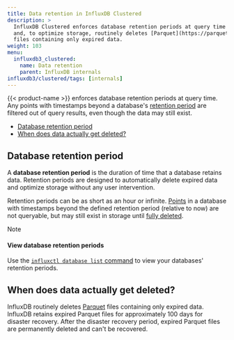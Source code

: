 ```yaml
---
title: Data retention in InfluxDB Clustered
description: >
  InfluxDB Clustered enforces database retention periods at query time
  and, to optimize storage, routinely deletes [Parquet](https://parquet.apache.org/)
  files containing only expired data.
weight: 103
menu:
  influxdb3_clustered:
    name: Data retention
    parent: InfluxDB internals
influxdb3/clustered/tags: [internals]
---
```


{{< product-name >}} enforces database retention periods at query time.
Any points with timestamps beyond a database's [retention period](#database-retention-period)
are filtered out of query results, even though the data may still exist.

- [Database retention period](#database-retention-period)
- [When does data actually get deleted?](#when-does-data-actually-get-deleted)

## Database retention period

A **database retention period** is the duration of time that a database retains data.
Retention periods are designed to automatically delete expired data and optimize
storage without any user intervention.

Retention periods can be as short as an hour or infinite.
[Points](/influxdb3/clustered/reference/glossary/#point) in a database with
timestamps beyond the defined retention period (relative to now) are not queryable,
but may still exist in storage until [fully deleted](#when-does-data-actually-get-deleted).

> [!Note]
> #### View database retention periods
> 
> Use the [`influxctl database list` command](/influxdb3/clustered/reference/cli/influxctl/database/list/)
> to view your databases' retention periods.

## When does data actually get deleted?

InfluxDB routinely deletes [Parquet](https://parquet.apache.org/) files containing only expired data.
InfluxDB retains expired Parquet files for approximately 100 days for disaster recovery.
After the disaster recovery period, expired Parquet files are permanently deleted
and can't be recovered.

